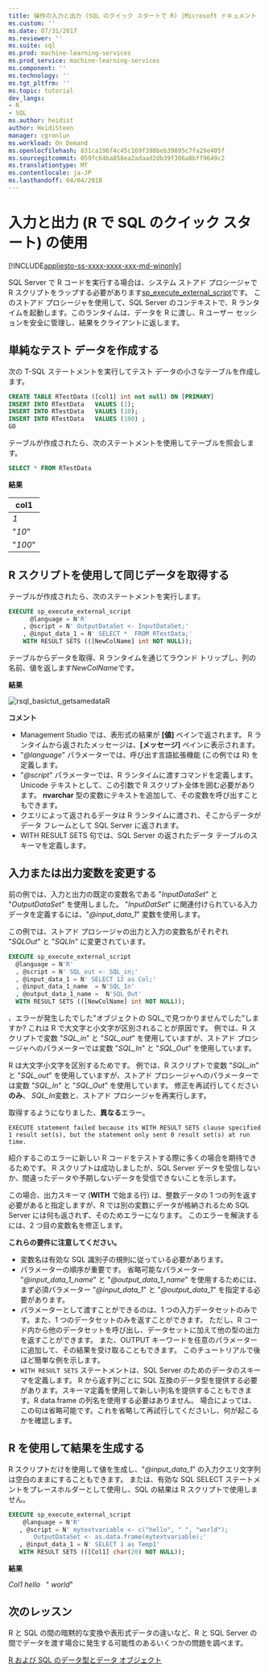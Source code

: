```yaml
---
title: 操作の入力と出力 (SQL のクイック スタートで R) |Microsoft ドキュメント
ms.custom: ''
ms.date: 07/31/2017
ms.reviewer: ''
ms.suite: sql
ms.prod: machine-learning-services
ms.prod_service: machine-learning-services
ms.component: ''
ms.technology: ''
ms.tgt_pltfrm: ''
ms.topic: tutorial
dev_langs:
- R
- SQL
ms.author: heidist
author: HeidiSteen
manager: cgronlun
ms.workload: On Demand
ms.openlocfilehash: 831ca196f4c45c169f398beb39895c7fa29e405f
ms.sourcegitcommit: 059fc64ba858ea2adaad2db39f306a8bff9649c2
ms.translationtype: MT
ms.contentlocale: ja-JP
ms.lasthandoff: 04/04/2018
---
```

# <a name="working-with-inputs-and-outputs-r-in-sql-quickstart"></a>入力と出力 (R で SQL のクイック スタート) の使用
[!INCLUDE[appliesto-ss-xxxx-xxxx-xxx-md-winonly](../../includes/appliesto-ss-xxxx-xxxx-xxx-md-winonly.md)]

SQL Server で R コードを実行する場合は、システム ストアド プロシージャで R スクリプトをラップする必要があります[sp_execute_external_script](../../relational-databases/system-stored-procedures/sp-execute-external-script-transact-sql.md)です。 このストアド プロシージャを使用して、SQL Server のコンテキストで、R ランタイムを起動します。このランタイムは、データを R に渡し、R ユーザー セッションを安全に管理し、結果をクライアントに返します。

## <a name="bkmk_SSMSBasics"></a>単純なテスト データを作成する

次の T-SQL ステートメントを実行してテスト データの小さなテーブルを作成します。

```sql
CREATE TABLE RTestData ([col1] int not null) ON [PRIMARY]
INSERT INTO RTestData   VALUES (1);
INSERT INTO RTestData   VALUES (10);
INSERT INTO RTestData   VALUES (100) ;
GO
```

テーブルが作成されたら、次のステートメントを使用してテーブルを照会します。
  
```sql
SELECT * FROM RTestData
```

**結果**

|col1|
|------|
|*1*|
|"*10*"|
|"*100*"|

## <a name="get-the-same-data-using-r-script"></a>R スクリプトを使用して同じデータを取得する

テーブルが作成されたら、次のステートメントを実行します。

```sql
EXECUTE sp_execute_external_script
      @language = N'R'
    , @script = N' OutputDataSet <- InputDataSet;'
    , @input_data_1 = N' SELECT *  FROM RTestData;'
    WITH RESULT SETS (([NewColName] int NOT NULL));
```

テーブルからデータを取得、R ランタイムを通じてラウンド トリップし、列の名前、値を返します*NewColName*です。

**結果**

![rsql_basictut_getsamedataR](media/rsql-basictut-getsamedatar.PNG)


**コメント**

+ Management Studio では、表形式の結果が **[値]** ペインで返されます。 R ランタイムから返されたメッセージは、**[メッセージ]** ペインに表示されます。
+ "*@language*" パラメーターでは、呼び出す言語拡張機能 (この例では R) を定義します。
+ "*@script*" パラメーターでは、R ランタイムに渡すコマンドを定義します。 Unicode テキストとして、この引数で R スクリプト全体を囲む必要があります。 **nvarchar** 型の変数にテキストを追加して、その変数を呼び出すこともできます。
+ クエリによって返されるデータは R ランタイムに渡され、そこからデータがデータ フレームとして SQL Server に返されます。
+ WITH RESULT SETS 句では、SQL Server の返されたデータ テーブルのスキーマを定義します。

## <a name="change-input-or-output-variables"></a>入力または出力変数を変更する

前の例では、入力と出力の既定の変数名である "_InputDataSet_" と "_OutputDataSet_" を使用しました。 "_InputDatSet_" に関連付けられている入力データを定義するには、"*@input_data_1*" 変数を使用します。

この例では、ストアド プロシージャの出力と入力の変数名がそれぞれ "*SQLOut*" と "*SQLIn*" に変更されています。

```sql
EXECUTE sp_execute_external_script
  @language = N'R'
  , @script = N' SQL_out <- SQL_in;'
  , @input_data_1 = N' SELECT 12 as Col;'
  , @input_data_1_name  = N'SQL_In'
  , @output_data_1_name =  N'SQL_Out'
  WITH RESULT SETS (([NewColName] int NOT NULL));
```

、エラーが発生したでした"オブジェクトの SQL\_で見つかりませんでした"しますか? これは R で大文字と小文字が区別されることが原因です。 例では、R スクリプトで変数 "*SQL_in*" と "*SQL_out*" を使用していますが、ストアド プロシージャへのパラメーターでは変数 "*SQL_In*" と "*SQL_Out*" を使用しています。

R は大文字小文字を区別するためです。 例では、R スクリプトで変数 "*SQL_in*" と "*SQL_out*" を使用していますが、ストアド プロシージャへのパラメーターでは変数 "*SQL_In*" と "*SQL_Out*" を使用しています。
修正を再試行してください**のみ**、 *SQL_In*変数と、ストアド プロシージャを再実行します。

取得するようになりました、**異なる**エラー。

```Error
EXECUTE statement failed because its WITH RESULT SETS clause specified 1 result set(s), but the statement only sent 0 result set(s) at run time.
```

紹介するこのエラーに新しい R コードをテストする際に多くの場合を期待できるためです。 R スクリプトは成功しましたが、SQL Server データを受信しないか、間違ったデータや予期しないデータを受信できないことを示します。

この場合、出力スキーマ (**WITH** で始まる行) は、整数データの 1 つの列を返す必要があると指定しますが、R では別の変数にデータが格納されるため SQL Server には何も返されず、そのためエラーになります。 このエラーを解決するには、2 つ目の変数名を修正します。

**これらの要件に注意してください。**

- 変数名は有効な SQL 識別子の規則に従っている必要があります。
- パラメーターの順序が重要です。 省略可能なパラメーター "*@input_data_1_name*" と "*@output_data_1_name*" を使用するためには、まず必須パラメーター "*@input_data_1*" と "*@output_data_1*" を指定する必要があります。
- パラメーターとして渡すことができるのは、1 つの入力データセットのみです。また、1 つのデータセットのみを返すことができます。 ただし、R コード内から他のデータセットを呼び出し、データセットに加えて他の型の出力を返すことができます。 また、OUTPUT キーワードを任意のパラメーターに追加して、その結果を受け取ることもできます。 このチュートリアルで後ほど簡単な例を示します。
- `WITH RESULT SETS` ステートメントは、SQL Server のためのデータのスキーマを定義します。 R から返す列ごとに SQL 互換のデータ型を提供する必要があります。スキーマ定義を使用して新しい列名を提供することもできます。R data.frame の列名を使用する必要はありません。 場合によっては、この句は省略可能です。これを省略して再試行してくださいし、何が起こるかを確認します。

## <a name="generate-results-using-r"></a>R を使用して結果を生成する

R スクリプトだけを使用して値を生成し、"_@input_data_1_" の入力クエリ文字列は空白のままにすることもできます。 または、有効な SQL SELECT ステートメントをプレースホルダーとして使用し、SQL の結果は R スクリプトで使用しません。

```sql
EXECUTE sp_execute_external_script
    @language = N'R'
   , @script = N' mytextvariable <- c("hello", " ", "world");
       OutputDataSet <- as.data.frame(mytextvariable);'
   , @input_data_1 = N' SELECT 1 as Temp1'
   WITH RESULT SETS (([Col1] char(20) NOT NULL));
```

**結果**

*Col1*
*hello*
<code>   </code>"
*world*"

## <a name="next-lesson"></a>次のレッスン

R と SQL の間の暗黙的な変換や表形式データの違いなど、R と SQL Server の間でデータを渡す場合に発生する可能性のあるいくつかの問題を調べます。

[R および SQL のデータ型とデータ オブジェクト](../tutorials/rtsql-r-and-sql-data-types-and-data-objects.md)
